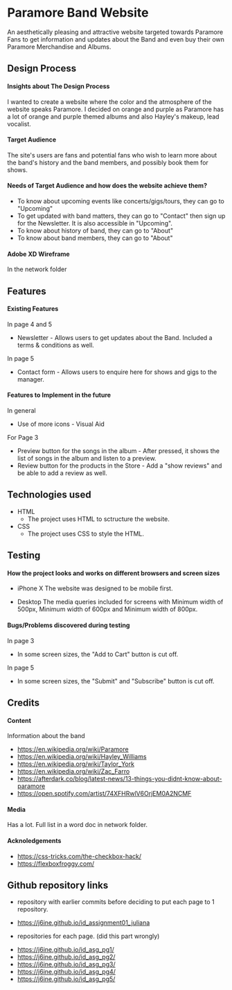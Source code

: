 # Paramore Band Website
An aesthetically pleasing and attractive website targeted towards Paramore Fans to
get information and updates about the Band and even buy their own Paramore Merchandise and Albums.

## Design Process
#### Insights about The Design Process
I wanted to create a website where the color and the atmosphere of the website
speaks Paramore. I decided on orange and purple as Paramore has a lot of orange and purple
themed albums and also Hayley's makeup, lead vocalist.

#### Target Audience
The site's users are fans and potential fans who wish to learn more about the band's 
history and the band members, and possibly book them for shows. 

#### Needs of Target Audience and how does the website achieve them?
* To know about upcoming events like concerts/gigs/tours, they can go to "Upcoming"
* To get updated with band matters, they can go to "Contact" then sign up 
for the Newsletter. It is also accessible in "Upcoming".
* To know about history of band, they can go to "About"
* To know about band members, they can go to "About"

#### Adobe XD Wireframe
In the network folder

## Features
#### Existing Features
In page 4 and 5
* Newsletter - Allows users to get updates about the Band. Included a terms & conditions as well.

In page 5
* Contact form - Allows users to enquire here for shows and gigs to the manager.

#### Features to Implement in the future
In general 
* Use of more icons - Visual Aid

For Page 3
* Preview button for the songs in the album - After pressed, it shows the list of songs in the album
and listen to a preview.
* Review button for the products in the Store - Add a "show reviews" and be able to add a review as well.


## Technologies used
* HTML
  * The project uses HTML to sctructure the website.
* CSS
  * The project uses CSS to style the HTML.


## Testing
#### How the project looks and works on different browsers and screen sizes
* iPhone X
The website was designed to be mobile first.

* Desktop
The media queries included for screens with Minimum width of 500px, 
Minimum width of 600px and Minimum width of 800px.

#### Bugs/Problems discovered during testing
In page 3
* In some screen sizes, the "Add to Cart" button is cut off.

In page 5
* In some screen sizes, the "Submit" and "Subscribe" button is cut off.

## Credits
#### Content
Information about the band
* https://en.wikipedia.org/wiki/Paramore
* https://en.wikipedia.org/wiki/Hayley_Williams
* https://en.wikipedia.org/wiki/Taylor_York
* https://en.wikipedia.org/wiki/Zac_Farro
* https://afterdark.co/blog/latest-news/13-things-you-didnt-know-about-paramore
* https://open.spotify.com/artist/74XFHRwlV6OrjEM0A2NCMF

#### Media
Has a lot. Full list in a word doc in network folder.
#### Acknoledgements
* https://css-tricks.com/the-checkbox-hack/
* https://flexboxfroggy.com/

## Github repository links
- repository with earlier commits before deciding to put each page to 1 repository.
* https://j6ine.github.io/id_assignment01_juliana 

- repositories for each page. (did this part wrongly)
* https://j6ine.github.io/id_asg_pg1/
* https://j6ine.github.io/id_asg_pg2/
* https://j6ine.github.io/id_asg_pg3/
* https://j6ine.github.io/id_asg_pg4/
* https://j6ine.github.io/id_asg_pg5/

